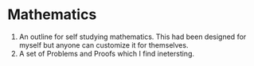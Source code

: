 # Mathematics

1. An outline for self studying mathematics. This had been designed for myself but anyone can customize it for themselves.
2. A set of Problems and Proofs which I find inetersting.
